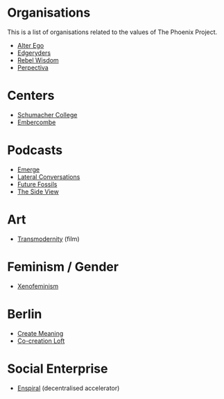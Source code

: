 # Organisations
This is a list of organisations related to the values of The Phoenix Project.

* [Alter Ego][1]
* [Edgeryders][2]
* [Rebel Wisdom][3]
* [Perpectiva][4]

# Centers
* [Schumacher College][5]
* [Embercombe][6]

# Podcasts
* [Emerge][7]
* [Lateral Conversations][8]
* [Future Fossils][9]
* [The Side View][10]

# Art
* [Transmodernity][11] (film)

# Feminism / Gender
* [Xenofeminism][12]

# Berlin
* [Create Meaning][13]
* [Co-creation Loft][14]

# Social Enterprise
* [Enspiral][15] (decentralised accelerator)

[1]:	http://alterego.network/
[2]:	https://edgeryders.eu
[3]:	https://www.rebelwisdom.co.uk/
[4]:	https://www.systems-souls-society.com/
[5]:	https://www.schumachercollege.org.uk/
[6]:	https://embercombe.org/catalyst/
[7]:	http://www.emerge.is/
[8]:	http://www.tom-amarque.de/lateralconversations/
[9]:	https://shows.pippa.io/futurefossils/?fbclid=IwAR0mlkU2S1A7MKGH-6l0i23mN66ADvOS9uoQBzDKRlpaLaxc713lJaTuB1I
[10]:	http://thesideview.co/?
[11]:	https://www.transmodernity.org/
[12]:	http://www.laboriacuboniks.net/
[13]:	http://www.createmeaning.com/?fbclid=IwAR1_TYACpW9xVEZX_Fv-brRNZ0mAcRuR-sgZ9MBLi3Fc_TgOOdsEJAuNK3A
[14]:	http://www.cocreationloft.com
[15]:	https://enspiral.com/